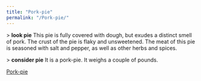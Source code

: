 ```yaml
---
title: "Pork-pie"
permalink: "/Pork-pie/"
---
```


\> **look pie** This pie is fully covered with dough, but exudes a
distinct smell of pork. The crust of the pie is flaky and unsweetened.
The meat of this pie is seasoned with salt and pepper, as well as other
herbs and spices.

\> **consider pie** It is a pork-pie. It weighs a couple of pounds.

[Pork-pie](Category:_Consumables "wikilink")